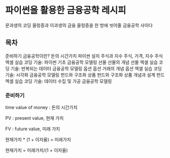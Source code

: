 # 파이썬을 활용한 금융공학 레시피

문과생의 코딩 울렁증과 이과생의 금융 울렁증을 한 방에 씻어줄 금융공학 사이다

## 목차

준비하기
    금융공학이란?
    돈의 시간가치
    파이썬 설치
주식과 지수
    주식, 가격, 지수
    주식 엑셀 실습
    코딩 기술: 파이썬 기초
    금융공학 모델링
선물
    선물의 개념
    선물 엑셀 실습
    코딩 기술: 반복되는 데이터
    금융공학 모델링
옵션
    옵션 거래의 개념
    옵션 엑셀 실습
    코딩 기술: 시각화
    금융공학 모델링
펀드와 구조화 상품
    펀드와 구조화 상품 개념과 설계
    펀드 엑셀 실습
    코딩 기술: 데이터 수집 및 가공
    금융공학 모델링

### 준비하기

time value of money : 돈의 시간가치

PV : present value, 현재 가치

FV : future value, 미래 가치

현재가치 * (1 + 이자율) = 미래가치

현재가치 = 미래가치/(1 + 이자율)